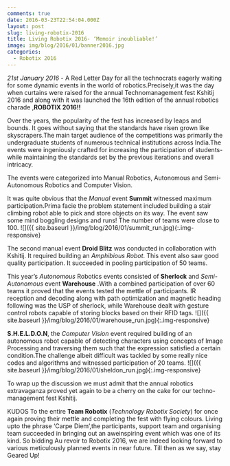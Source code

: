 ```yaml
---
comments: true
date: 2016-03-23T22:54:04.000Z
layout: post
slug: living-robotix-2016
title: Living Robotix 2016- ‘Memoir inoubliable!’
image: img/blog/2016/01/banner2016.jpg
categories:
  - Robotix 2016
---
```


*21st January 2016­* - A Red Letter Day for all the technocrats eagerly waiting
for some dynamic events in the world of robotics.Precisely,it was the day
when curtains were raised for the annual Techno­management fest Kshitij
2016 and along with it was launched the 16th edition of the annual robotics
charade ,**ROBOTIX 2016!!**

Over the years, the popularity of the fest has increased by leaps and
bounds. It goes without saying that the standards have risen­ grown like
skyscrapers.The main target audience of the competitions was primarily the
undergraduate students of numerous technical institutions across India.The
events were ingeniously crafted for increasing the participation of students-
while maintaining the standards set by the previous iterations and overall
intricacy.

The events were categorized into Manual Robotics, Autonomous and Semi-
Autonomous Robotics and Computer Vision.

It was quite obvious that the *Manual* event **Summit** witnessed maximum
participation.Prima facie the problem statement included building a stair
climbing robot able to pick and store objects on its way. The event saw
some mind boggling designs and runs! The number of teams were close to
100.
![]({{ site.baseurl }}/img/blog/2016/01/summit_run.jpg){:.img-responsive}

The second manual event **Droid Blitz** was conducted in collaboration with
Kshitij. It required building an *Amphibious Robot*. This event also saw good
quality participation. It succeeded in pooling participation of 50 teams.

This year’s *Autonomous* Robotics events consisted of **Sherlock** and *Semi-
Autonomous* event **Warehouse** .With a combined participation of over 60
teams it proved that the events tested the mettle of participants.
IR reception and decoding along with path optimization and magnetic
heading following was the USP of sherlock, while Warehouse dealt with
gesture control robots capable of storing blocks based on their RFID tags.
![]({{ site.baseurl }}/img/blog/2016/01/warehouse_run.jpg){:.img-responsive}

**S.H.E.L.D.O.N**, the *Computer Vision* event required building of an
autonomous robot capable of detecting characters using concepts of Image
Processing and traversing them such that the expression satisfied a certain
condition.The challenge albeit difficult was tackled by some really nice
codes and algorithms and witnessed participation of 20 teams.
![]({{ site.baseurl }}/img/blog/2016/01/sheldon_run.jpg){:.img-responsive}

To wrap up the discussion we must admit that the annual robotics
extravaganza proved yet again to be a cherry on the cake for our techno-
management fest Kshitij.

KUDOS To the entire **Team Robotix** (*Technology Robotix Society*) for once
again proving their mettle and completing the fest with flying colours.
Living upto the phrase ‘Carpe Diem’,the participants, support team and
organising team succeeded in bringing out an awe­inspiring event which
was one of its kind.
So bidding Au revoir to Robotix 2016, we are indeed looking forward to
various meticulously planned events in near future.
Till then as we say, stay Geared Up!
